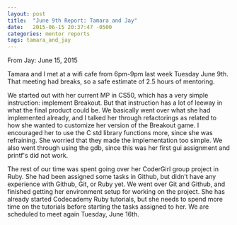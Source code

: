 ```yaml
---
layout: post
title:  "June 9th Report: Tamara and Jay"
date:   2015-06-15 20:37:47 -0500
categories: mentor reports
tags: tamara_and_jay
---
```


From Jay: June 15, 2015

Tamara and I met at a wifi cafe from 6pm-9pm last week Tuesday June 9th. That meeting had breaks, so a safe estimate of 2.5 hours of mentoring.

We started out with her current MP in CS50, which has a very simple instruction: implement Breakout. But that instruction has a lot of leeway in what the final product could be.  We basically went over what she had implemented already, and I talked her through refactorings as related to how she wanted to customize her version of the Breakout game. I encouraged her to use the C std library functions more, since she was refraining. She worried that they made the implementation too simple. We also went through using the gdb, since this was her first gui assignment and printf's did not work.

The rest of our time was spent going over her CoderGirl group project in Ruby. She had been assigned some tasks in Github, but didn’t have any experience with Github, Git, or Ruby yet. We went over Git and Github, and finished getting her environment setup for working on the project. She has already started Codecademy Ruby tutorials, but she needs to spend more time on the tutorials before starting the tasks assigned to her. We are scheduled to meet again Tuesday, June 16th.
